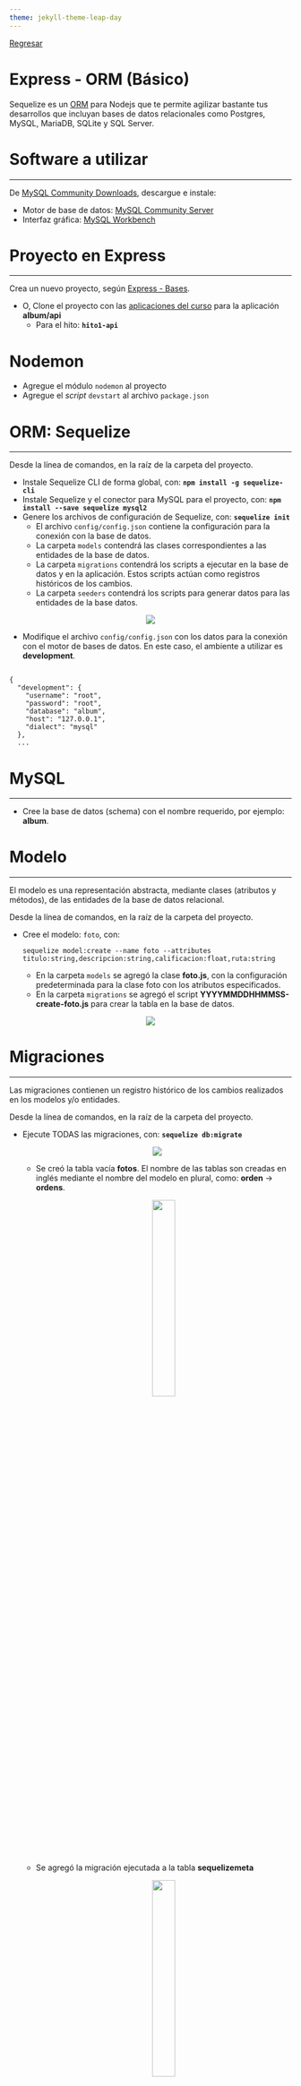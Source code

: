 ```yaml
---
theme: jekyll-theme-leap-day
---
```


[Regresar](/DAWM/)

Express - ORM (Básico)
==========================================

Sequelize es un [ORM](https://www2.deloitte.com/es/es/pages/technology/articles/que-es-orm.html) para Nodejs que te permite agilizar bastante tus desarrollos que incluyan bases de datos relacionales como Postgres, MySQL, MariaDB, SQLite y SQL Server.


Software a utilizar
===================
* * *

De [MySQL Community Downloads](https://dev.mysql.com/downloads/), descargue e instale:
* Motor de base de datos: [MySQL Community Server](https://dev.mysql.com/downloads/mysql/)
* Interfaz gráfica: [MySQL Workbench](https://dev.mysql.com/downloads/workbench/)


Proyecto en Express
===================

* * *

Crea un nuevo proyecto, según [Express - Bases](https://dawfiec.github.io/DAWM/tutoriales/express_bases.html).

* O, Clone el proyecto con las [aplicaciones del curso](https://github.com/DAWFIEC/DAWM-apps) para la aplicación **album/api**
    - Para el hito: **`hito1-api`**


Nodemon
=======

* Agregue el módulo `nodemon` al proyecto 
* Agregue el *script* `devstart` al archivo `package.json`


ORM: Sequelize
==============
* * *

Desde la línea de comandos, en la raíz de la carpeta del proyecto.

* Instale Sequelize CLI de forma global, con: **`npm install -g sequelize-cli`**
* Instale Sequelize y el conector para MySQL para el proyecto, con: **`npm install --save sequelize mysql2`**
* Genere los archivos de configuración de Sequelize, con: **`sequelize init`**  
  + El archivo `config/config.json` contiene la configuración para la conexión con la base de datos.
  + La carpeta `models` contendrá las clases correspondientes a las entidades de la base de datos.
  + La carpeta `migrations` contendrá los scripts a ejecutar en la base de datos y en la aplicación. Estos scripts actúan como registros históricos de los cambios.
  + La carpeta `seeders` contendrá los scripts para generar datos para las entidades de la base datos.

<p align="center">
  <img src="imagenes/sequelizeinit.JPG">
</p>

* Modifique el archivo `config/config.json` con los datos para la conexión con el motor de bases de datos. En este caso, el ambiente a utilizar es **development**.

<pre><code>
{
  "development": {
    "username": "root",
    "password": "root",
    "database": "album",
    "host": "127.0.0.1",
    "dialect": "mysql"
  },
  ...
</code></pre>

MySQL
=====
* * *

* Cree la base de datos (schema) con el nombre requerido, por ejemplo: **album**.

Modelo
======
* * *

El modelo es una representación abstracta, mediante clases (atributos y métodos), de las entidades de la base de datos relacional. 

Desde la línea de comandos, en la raíz de la carpeta del proyecto.

* Cree el modelo: `foto`, con: 
  
  `sequelize model:create --name foto --attributes titulo:string,descripcion:string,calificacion:float,ruta:string`

  + En la carpeta `models` se agregó la clase **foto.js**, con la configuración predeterminada para la clase foto con los atributos especificados.
  + En la carpeta `migrations` se agregó el script **YYYYMMDDHHMMSS\-create-foto.js** para crear la tabla en la base de datos.

<p align="center">
  <img src="imagenes/sequelize_foto.png">
</p>


Migraciones
===========
* * *

Las migraciones contienen un registro histórico de los cambios realizados en los modelos y/o entidades. 

Desde la línea de comandos, en la raíz de la carpeta del proyecto.

* Ejecute TODAS las migraciones, con: **`sequelize db:migrate`**
  <p align="center">
	   <img src="imagenes/foto_migrate.png">
  </p>

  + Se creó la tabla vacía **fotos**. El nombre de las tablas son creadas en inglés mediante el nombre del modelo en plural, como: **orden** \-> **ordens**. 
	<p align="center">
	  <img width="30%" src="imagenes/mysql_foto.png">
	</p>
  + Se agregó la migración ejecutada a la tabla **sequelizemeta**
	<p align="center">
	  <img width="30%" src="imagenes/mysql_sequelizemeta.png">
	</p>
  + Si intenta ejecutar el mismo comando nuevamente, no ejecutará ninguna migración que se encuentre en la tabla **sequelizemeta**.

* Es posible revertir las migraciones, con:
  + La última: **sequelize db:migrate:undo**
  + Todas las anteriores: **sequelize db:migrate:undo:all**
  + O, alguna migración específica, según como aparezca dentro de la carpeta **migrations**: **`sequelize db:migrate:undo --to XXXXXXXXXXXXXX-create-TABLE.js`**

Generadores (Seeders)
=====================
* * *

A veces, es necesario generar datos de manera automática. 

Desde la línea de comandos, en la raíz de la carpeta del proyecto.

* De no existir, cree el generador con: **`sequelize seed:generate --name fotos`**
* Dentro del archivo `seeders/YYYYMMDDHHMMSS-fotos.js`, 
  + En la función de ejecución de cambios **up**, agregue:
<pre><code>
...  
async up (queryInterface, Sequelize) {
  <b style="color:red">
  for (let i = 0; i <10; i++) {  
      await queryInterface.bulkInsert('fotos', [{  
          titulo: 'fotos'+i,  
          descripcion: 'Lorem ipsum dolor sit amet, consectetur adipiscing elit.',
          calificacion: (Math.random()*10).toFixed(2),  
          ruta: 'public/images/'+'fotos'+i+'.png',
          createdAt: new Date(),  
          updatedAt: new Date()  
      }], {});  
   } 
   </b> 
},  
...
</code></pre>

  + En la función de reversión de cambios **down**, agregue:
<pre><code>
...  
async down (queryInterface, Sequelize) {
  <b style="color:red">
  await queryInterface.bulkDelete('fotos', null, {});  
  </b>
},  
...
</code></pre>

* Ejecute el generador de datos:
  + Uno a la vez, con: **`sequelize db:seed --seed YYYYMMDDHHMMSS-fotos`**
  + Todos, con: **`sequelize db:seed:all`**
  + Deshacer todos, con: **`sequelize db:seed:undo:all`**
* Revise los cambios en la base de datos.

  <p align="center">
	<img width="60%" src="imagenes/mysql_fotos2.png">
  </p>


Manejador de rutas y controladores 
==================================
* * *

Para solicitar los datos desde la base de datos, será necesario que:

* Cree y modifique un nuevo manejador de rutas **routes/fotos.js**.
  + Agregue el requerimiento a express, la instanciación del Router y la exportación de ruteador.

<pre><code>
<b style="color:red">
var express = require('express');
var router = express.Router();
</b>

<b style="color:red">
module.exports = router;
</b>
</code></pre>

  + Agregue la referencia al módulo **Sequelize** y el modelo **Foto**

<pre><code>
var express = require('express');  
var router = express.Router();  
  
<b style="color:red">
const Sequelize = require('sequelize');
const Foto = require('../models').foto;  
</b>  

module.exports = router;
</code></pre>

  + Incluya el controlador de la ruta **`"/findAll/json"`**. El cual, responde con todas las fotos (findAll) que se encuentran en la tabla renderizados en un json.

<pre><code>
...
const Foto = require('../models').foto;

<b style="color:red">
router.get('/findAll/json', function(req, res, next) {  

	
  Foto.findAll({  
      attributes: { exclude: ["updatedAt"] }  
  })  
  .then(fotos => {  
      res.json(fotos);  
  })  
  .catch(error => res.status(400).send(error)) 

});
</b>

module.exports = router;
</code></pre>

  + Incluya el controlador de la ruta **`"/findAll/view"`**. El cual, responde con todas las fotos (findAll) que se encuentran en la tabla renderizados en la vista html.

<pre><code>
...

<b style="color:red">
router.get('/findAll/view', function(req, res, next) {  

  
  Foto.findAll({  
      attributes: { exclude: ["updatedAt"] }  
  })  
  .then(fotos => {  
      res.render('fotos', { title: 'Fotos', arrFotos: fotos });  
  })  
  .catch(error => res.status(400).send(error)) 

});
</b>

module.exports = router;
</code></pre>

Vista
=====
* * *

* Para mostrar los datos desde la base de datos, será necesario:
  + Cree y modifique una nueva vista **views/fotos.ejs**.
  + Agregue la estructura general de un documento html.

```
<!DOCTYPE html>
<html>
  <head>
    <title><%= title %></title>
    <link href="https://cdn.jsdelivr.net/npm/bootstrap@5.2.3/dist/css/bootstrap.min.css" rel="stylesheet" integrity="sha384-rbsA2VBKQhggwzxH7pPCaAqO46MgnOM80zW1RWuH61DGLwZJEdK2Kadq2F9CUG65" crossorigin="anonymous">
  </head>
  <body>
      
    ...

    <script src="https://cdn.jsdelivr.net/npm/bootstrap@5.2.3/dist/js/bootstrap.bundle.min.js" integrity="sha384-kenU1KFdBIe4zVF0s0G1M5b4hcpxyD9F7jL+jjXkk+Q2h455rYXK/7HAuoJl+0I4" crossorigin="anonymous"></script>
    <script src="https://cdn.jsdelivr.net/npm/feather-icons@4.28.0/dist/feather.min.js" integrity="sha384-uO3SXW5IuS1ZpFPKugNNWqTZRRglnUJK6UAZ/gxOX80nxEkN9NcGZTftn6RzhGWE" crossorigin="anonymous"></script>
    <script src="https://cdn.jsdelivr.net/npm/chart.js@2.9.4/dist/Chart.min.js" integrity="sha384-zNy6FEbO50N+Cg5wap8IKA4M/ZnLJgzc6w2NqACZaK0u0FXfOWRRJOnQtpZun8ha" crossorigin="anonymous"></script>

  </body>
</html>
```

  + Agregue una tabla e itere sobre el arreglo **arrFotos**.

```
...  
  
<div class="container-fluid p-4">

  <h1 class="pb-4"><%= title %></h1>

  <table class="table table-striped table-hover">
    <thead>
      <tr>
        <th>Id</th>
        <th>Título</th>
        <th>Descripción</th>
        <th>Ruta</th>
        <th>Fecha de creación</th>
      </tr>
    </thead>
    <tbody>
      <% arrFotos.forEach((foto) => { %>
      <tr>
        <td><%= foto.id %></td>
        <td><%= foto.titulo %></td>
        <td><%= foto.descripcion %></td>
        <td><%= foto.ruta %></td>
        <td><%= foto.createdAt.toLocaleDateString('en-US') %></td>
      </tr>
      <% }); %>
    </tbody>
  </table>

</div> 
  
...

```

Aplicación
==========
* * *

* Modifique el archivo **app.js**
  + Agregue la referencia al manejador de rutas **'./routes/fotos'**

<pre><code>
...
var fotosRouter = require('./routes/fotos');
...
</code></pre>

  + Agregue la ruta **'/fotos'**

<pre><code>
...
app.use('/fotos', fotosRouter);
...
</code></pre>

Comprobación
============
* * *

* Compruebe el funcionamiento del servidor, con: **npm run devstart**
* Acceda al URL `http://localhost:3000/fotos/findAll/json` 

<p align="center">
  <img src="imagenes/orm_fotos_json.png">
</p>

* Acceda al URL `http://localhost:3000/fotos/findAll/view` 

<p align="center">
  <img src="imagenes/orm_fotos_html.png">
</p>

* Revise la línea de comandos con el registro de las peticiones.

<p align="center">
  <img src="imagenes/orm_fotos_sql.png">
</p>

Referencias 
===========

* * *

* ¿Qué es un ORM?. (2021). Retrieved 3 August 2021, from https://www2.deloitte.com/es/es/pages/technology/articles/que-es-orm.html 
* Manual Sequelize. (2021). Retrieved 4 August 2021, from https://sequelize.org/master/index.html 
* Node JS, Express y MySQL con Sequelize. (2021). Retrieved 3 August 2021, from https://tomasmalio.medium.com/node-js-express-y-mysql-con-sequelize-ec0a7c0ae292 
* Creating Sequelize Associations with the Sequelize CLI tool. (2020). Retrieved 3 August 2021, from https://levelup.gitconnected.com/creating-sequelize-associations-with-the-sequelize-cli-tool-d83caa902233 
* Creating Sequelize Associations with the Sequelize CLI tool. (2020). Retrieved 3 August 2021, from https://levelup.gitconnected.com/creating-sequelize-associations-with-the-sequelize-cli-tool-d83caa902233 
* GitHub - japsolo/curso-sequelize-migrations-seeders: Creando modelos, migraciones y seeders con Sequelize en Node + Express. (2021). Retrieved 3 August 2021, from https://github.com/japsolo/curso-sequelize-migrations-seeders
* Sequelize + Express + Migrations + Seed Starter. (2022). Retrieved 3 August 2022, from https://gist.github.com/vapurrmaid/a111bf3fc0224751cb2f76532aac2465